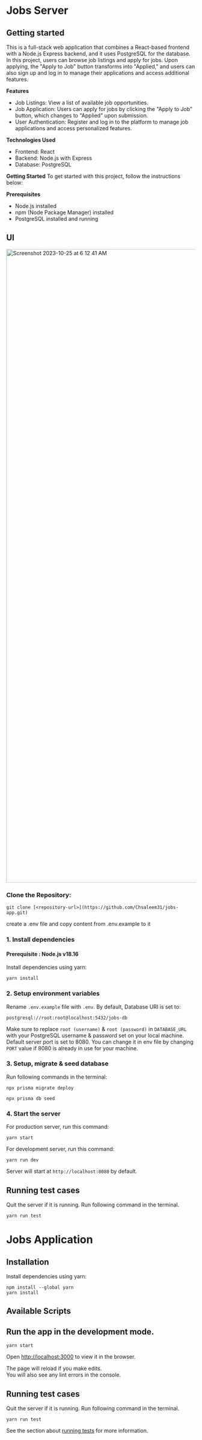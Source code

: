 # Jobs Server

## Getting started

This is a full-stack web application that combines a React-based frontend with a Node.js Express backend, and it uses PostgreSQL for the database. In this project, users can browse job listings and apply for jobs. Upon applying, the "Apply to Job" button transforms into "Applied," and users can also sign up and log in to manage their applications and access additional features.

**Features**
- Job Listings: View a list of available job opportunities.
- Job Application: Users can apply for jobs by clicking the "Apply to Job" button, which changes to "Applied" upon submission.
- User Authentication: Register and log in to the platform to manage job applications and access personalized features.

**Technologies Used**
- Frontend: React
- Backend: Node.js with Express
- Database: PostgreSQL

**Getting Started**
To get started with this project, follow the instructions below:

**Prerequisites**
- Node.js installed
- npm (Node Package Manager) installed
- PostgreSQL installed and running



## UI
<img width="1680" alt="Screenshot 2023-10-25 at 6 12 41 AM" src="https://github.com/Chsaleem31/jobs-app/assets/119432487/c32d8997-8da8-4fae-ad8f-27300d9d6b2e">


### Clone the Repository:
```
git clone [<repository-url>](https://github.com/Chsaleem31/jobs-app.git)
```
create a .env file and copy content from .env.example to it

### 1. Install dependencies

#### Prerequisite : Node.js v18.16

Install dependencies using yarn:

```
yarn install
```

### 2. Setup environment variables

Rename `.env.example` file with `.env`.
By default, Database URI is set to:

```
postgresql://root:root@localhost:5432/jobs-db
```

Make sure to replace `root (username)` & `root (password)` in `DATABASE_URL` with your PostgreSQL username & password set on your local machine.
Default server port is set to 8080. You can change it in env file by changing `PORT` value if 8080 is already in use for your machine.

### 3. Setup, migrate & seed database

Run following commands in the terminal:

```
npx prisma migrate deploy
```

```
npx prisma db seed
```

### 4. Start the server

For production server, run this command:

```
yarn start
```

For development server, run this command:

```
yarn run dev
```

Server will start at `http://localhost:8080` by default.

## Running test cases

Quit the server if it is running.
Run following command in the terminal.

```
yarn run test
```

# Jobs Application

## Installation

Install dependencies using yarn:

```
npm install --global yarn
yarn install
```

## Available Scripts

## Run the app in the development mode.

```
yarn start
```

Open [http://localhost:3000](http://localhost:3000) to view it in the browser.

The page will reload if you make edits.\
You will also see any lint errors in the console.




## Running test cases

Quit the server if it is running.
Run following command in the terminal.

```
yarn run test
```
See the section about [running tests](https://facebook.github.io/create-react-app/docs/running-tests) for more information.




